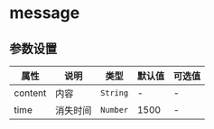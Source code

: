 # message

<template>
    <coding
        :code="code"
        title="基本"
        content="只需要传入2个参数，一个是文本，一个是消失时间"
    >
        <y-button type="primary" @click.native="test">info</y-button>
        <y-button type="primary" @click.native="test1">success</y-button>
        <y-button type="primary" @click.native="test2">warning</y-button>
        <y-button type="primary" @click.native="test3">danger</y-button>
    </coding>
</template>
<script>
export default {
    data(){
        return {
            code:
`this.$message.info("info", 2000)
this.$message.success("success", 2000)
this.$message.warning("warning", 2000)
this.$message.danger("danger", 2000)
`
        }
    },
    methods:{
        test(){
            this.$message.info("info", 2000)
        },
        test1(){
            this.$message.success("success", 2000)
        },
        test2(){
            this.$message.warning("warning", 2000)
        },
        test3(){
            this.$message.danger("danger", 2000)
        }
    }
}
</script>

## 参数设置


|   属性  |   说明   |   类型   | 默认值 | 可选值 |
| ------- | -------- | -------- | ------ | ------ |
| content | 内容     | `String` | -      | -      |
| time    | 消失时间 | `Number` | 1500   | -      |
